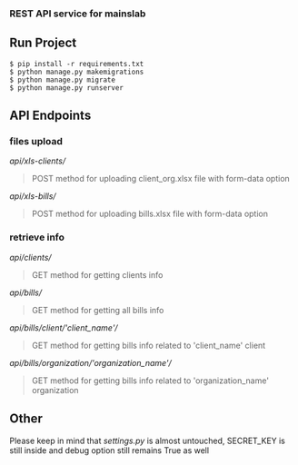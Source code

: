 ### REST API service for mainslab

## Run Project
```
$ pip install -r requirements.txt
$ python manage.py makemigrations
$ python manage.py migrate
$ python manage.py runserver
```

## API Endpoints

### files upload

*api/xls-clients/*

> POST method for uploading client_org.xlsx file with form-data option

*api/xls-bills/*

> POST method for uploading bills.xlsx file with form-data option</br>

### retrieve info</br>

*api/clients/*

> GET method for getting clients info

*api/bills/*

> GET method for getting all bills info

*api/bills/client/'client_name'/*

> GET method for getting bills info related to 'client_name' client

*api/bills/organization/'organization_name'/*

> GET method for getting bills info related to 'organization_name' organization

## Other

Please keep in mind that *settings.py* is almost untouched, SECRET_KEY is still inside and debug option still remains True as well

